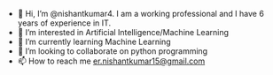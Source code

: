 - 👋 Hi, I’m @nishantkumar4. I am a working professional and I have 6 years of experience in IT.
- 👀 I’m interested in Artificial Intelligence/Machine Learning
- 🌱 I’m currently learning Machine Learning
- 💞️ I’m looking to collaborate on python programming
- 📫 How to reach me er.nishantkumar15@gmail.com 

<!---
nishantkumar4/nishantkumar4 is a ✨ special ✨ repository because its `README.md` (this file) appears on your GitHub profile.
You can click the Preview link to take a look at your changes.
--->

